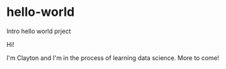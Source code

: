 # hello-world
Intro hello world prject

Hi! 

I'm Clayton and I'm in the process of learning data science. More to come!
